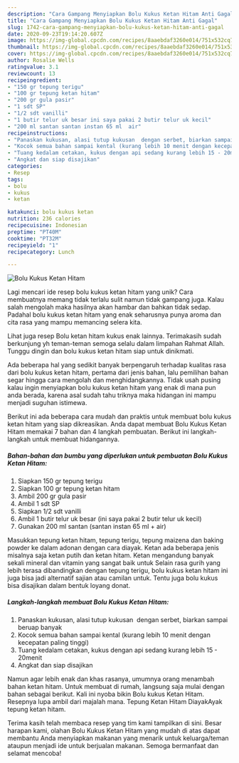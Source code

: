 ```yaml
---
description: "Cara Gampang Menyiapkan Bolu Kukus Ketan Hitam Anti Gagal"
title: "Cara Gampang Menyiapkan Bolu Kukus Ketan Hitam Anti Gagal"
slug: 1742-cara-gampang-menyiapkan-bolu-kukus-ketan-hitam-anti-gagal
date: 2020-09-23T19:14:20.607Z
image: https://img-global.cpcdn.com/recipes/8aaebdaf3260e014/751x532cq70/bolu-kukus-ketan-hitam-foto-resep-utama.jpg
thumbnail: https://img-global.cpcdn.com/recipes/8aaebdaf3260e014/751x532cq70/bolu-kukus-ketan-hitam-foto-resep-utama.jpg
cover: https://img-global.cpcdn.com/recipes/8aaebdaf3260e014/751x532cq70/bolu-kukus-ketan-hitam-foto-resep-utama.jpg
author: Rosalie Wells
ratingvalue: 3.1
reviewcount: 13
recipeingredient:
- "150 gr tepung terigu"
- "100 gr tepung ketan hitam"
- "200 gr gula pasir"
- "1 sdt SP"
- "1/2 sdt vanilli"
- "1 butir telur uk besar ini saya pakai 2 butir telur uk kecil"
- "200 ml santan santan instan 65 ml  air"
recipeinstructions:
- "Panaskan kukusan, alasi tutup kukusan  dengan serbet, biarkan sampai beruap banyak"
- "Kocok semua bahan sampai kental (kurang lebih 10 menit dengan kecepatan paling tinggi)"
- "Tuang kedalam cetakan, kukus dengan api sedang kurang lebih 15 - 20menit"
- "Angkat dan siap disajikan"
categories:
- Resep
tags:
- bolu
- kukus
- ketan

katakunci: bolu kukus ketan 
nutrition: 236 calories
recipecuisine: Indonesian
preptime: "PT40M"
cooktime: "PT32M"
recipeyield: "1"
recipecategory: Lunch

---
```



![Bolu Kukus Ketan Hitam](https://img-global.cpcdn.com/recipes/8aaebdaf3260e014/751x532cq70/bolu-kukus-ketan-hitam-foto-resep-utama.jpg)

Lagi mencari ide resep bolu kukus ketan hitam yang unik? Cara membuatnya memang tidak terlalu sulit namun tidak gampang juga. Kalau salah mengolah maka hasilnya akan hambar dan bahkan tidak sedap. Padahal bolu kukus ketan hitam yang enak seharusnya punya aroma dan cita rasa yang mampu memancing selera kita.

Lihat juga resep Bolu ketan hitam kukus enak lainnya. Terimakasih sudah berkunjung yh teman-teman semoga selalu dalam limpahan Rahmat Allah. Tunggu dingin dan bolu kukus ketan hitam siap untuk dinikmati.

Ada beberapa hal yang sedikit banyak berpengaruh terhadap kualitas rasa dari bolu kukus ketan hitam, pertama dari jenis bahan, lalu pemilihan bahan segar hingga cara mengolah dan menghidangkannya. Tidak usah pusing kalau ingin menyiapkan bolu kukus ketan hitam yang enak di mana pun anda berada, karena asal sudah tahu triknya maka hidangan ini mampu menjadi suguhan istimewa.


Berikut ini ada beberapa cara mudah dan praktis untuk membuat bolu kukus ketan hitam yang siap dikreasikan. Anda dapat membuat Bolu Kukus Ketan Hitam memakai 7 bahan dan 4 langkah pembuatan. Berikut ini langkah-langkah untuk membuat hidangannya.

<!--inarticleads1-->

##### Bahan-bahan dan bumbu yang diperlukan untuk pembuatan Bolu Kukus Ketan Hitam:

1. Siapkan 150 gr tepung terigu
1. Siapkan 100 gr tepung ketan hitam
1. Ambil 200 gr gula pasir
1. Ambil 1 sdt SP
1. Siapkan 1/2 sdt vanilli
1. Ambil 1 butir telur uk besar (ini saya pakai 2 butir telur uk kecil)
1. Gunakan 200 ml santan (santan instan 65 ml + air)


Masukkan tepung ketan hitam, tepung terigu, tepung maizena dan baking powder ke dalam adonan dengan cara diayak. Ketan ada beberapa jenis misalnya saja ketan putih dan ketan hitam. Ketan mengandung banyak sekali mineral dan vitamin yang sangat baik untuk Selain rasa gurih yang lebih terasa dibandingkan dengan tepung terigu, bolu kukus ketan hitam ini juga bisa jadi alternatif sajian atau camilan untuk. Tentu juga bolu kukus bisa disajikan dalam bentuk loyang donat. 

<!--inarticleads2-->

##### Langkah-langkah membuat Bolu Kukus Ketan Hitam:

1. Panaskan kukusan, alasi tutup kukusan  dengan serbet, biarkan sampai beruap banyak
1. Kocok semua bahan sampai kental (kurang lebih 10 menit dengan kecepatan paling tinggi)
1. Tuang kedalam cetakan, kukus dengan api sedang kurang lebih 15 - 20menit
1. Angkat dan siap disajikan


Namun agar lebih enak dan khas rasanya, umumnya orang menambah bahan ketan hitam. Untuk membuat di rumah, langsung saja mulai dengan bahan sebagai berikut. Kali ini nyoba bikin Bolu kukus Ketan Hitam. Resepnya lupa ambil dari majalah mana. Tepung Ketan Hitam DiayakAyak tepung ketan hitam. 

Terima kasih telah membaca resep yang tim kami tampilkan di sini. Besar harapan kami, olahan Bolu Kukus Ketan Hitam yang mudah di atas dapat membantu Anda menyiapkan makanan yang menarik untuk keluarga/teman ataupun menjadi ide untuk berjualan makanan. Semoga bermanfaat dan selamat mencoba!
